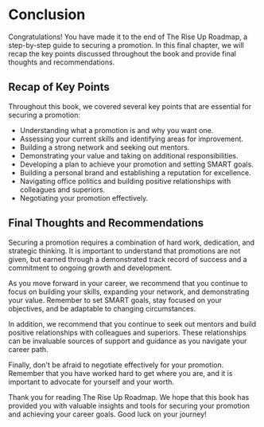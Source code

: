 # Conclusion

Congratulations! You have made it to the end of The Rise Up Roadmap, a step-by-step guide to securing a promotion. In this final chapter, we will recap the key points discussed throughout the book and provide final thoughts and recommendations.

Recap of Key Points
-------------------

Throughout this book, we covered several key points that are essential for securing a promotion:

* Understanding what a promotion is and why you want one.
* Assessing your current skills and identifying areas for improvement.
* Building a strong network and seeking out mentors.
* Demonstrating your value and taking on additional responsibilities.
* Developing a plan to achieve your promotion and setting SMART goals.
* Building a personal brand and establishing a reputation for excellence.
* Navigating office politics and building positive relationships with colleagues and superiors.
* Negotiating your promotion effectively.

Final Thoughts and Recommendations
----------------------------------

Securing a promotion requires a combination of hard work, dedication, and strategic thinking. It is important to understand that promotions are not given, but earned through a demonstrated track record of success and a commitment to ongoing growth and development.

As you move forward in your career, we recommend that you continue to focus on building your skills, expanding your network, and demonstrating your value. Remember to set SMART goals, stay focused on your objectives, and be adaptable to changing circumstances.

In addition, we recommend that you continue to seek out mentors and build positive relationships with colleagues and superiors. These relationships can be invaluable sources of support and guidance as you navigate your career path.

Finally, don't be afraid to negotiate effectively for your promotion. Remember that you have worked hard to get where you are, and it is important to advocate for yourself and your worth.

Thank you for reading The Rise Up Roadmap. We hope that this book has provided you with valuable insights and tools for securing your promotion and achieving your career goals. Good luck on your journey!